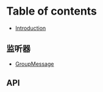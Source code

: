 # Table of contents

* [Introduction](README.md)

## 监听器

* [GroupMessage](jian-ting-qi/groupmessage.md)

## API

